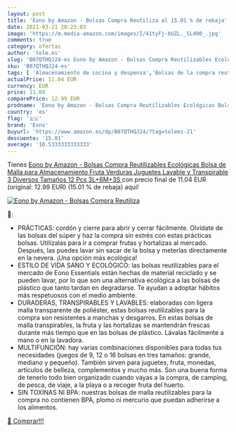 ```yaml
---
layout: post
title: 'Eono by Amazon - Bolsas Compra Reutiliza al 15.01 % de rebaja'
date: 2021-03-21 20:23:03
image: 'https://m.media-amazon.com/images/I/41tyFj-bUZL._SL400_.jpg'
comments: true
category: ofertas
author: 'tole.es'
slug: 'B07QTHQJ24-es Eono by Amazon - Bolsas Compra Reutilizables Ecológicas...'
sku: 'B07QTHQJ24-es'
tags: [ 'Almacenamiento de cocina y despensa','Bolsas de la compra reutilizables','Bolsas y cestas de la compra','Hogar y cocina','eono','juguetes', ]
actualPrice: 11.04 EUR
currency: EUR
price: 11.04
comparePrice: 12.99 EUR
prodname: 'Eono by Amazon - Bolsas Compra Reutilizables Ecológicas Bolsa de Malla para Almacenamiento Fruta Verduras Juguetes Lavable y Transpirable 3 Diversos Tamaños  12 Pcs  3L+6M+3S '
country: 'es'
flag: '🇪🇸'
brand: 'Eono'
buyurl: 'https://www.amazon.es/dp/B07QTHQJ24/?tag=tolees-21'
descuento: '15.01'
average: '10.5333333333333'
---
```


Tienes [Eono by Amazon - Bolsas Compra Reutilizables Ecológicas Bolsa de Malla para Almacenamiento Fruta Verduras Juguetes Lavable y Transpirable 3 Diversos Tamaños  12 Pcs  3L+6M+3S ](https://www.amazon.es/dp/B07QTHQJ24/?tag=tolees-21) con precio final de  11.04 EUR (original: 12.99 EUR) (15.01 %  de rebaja) aqui!

[![Eono by Amazon - Bolsas Compra Reutiliza](https://m.media-amazon.com/images/I/41tyFj-bUZL._SL400_.jpg)](https://www.amazon.es/dp/B07QTHQJ24/?tag=tolees-21)

🔎:

- PRÁCTICAS: cordón y cierre para abrir y cerrar fácilmente. Olvídate de las bolsas del súper y haz la compra sin estrés con estas prácticas bolsas. Utilízalas para ir a comprar frutas y hortalizas al mercado. Después, las puedes lavar sin sacar de la bolsa y meterlas directamente en la nevera. ¡Una opción más ecológica!
- ESTILO DE VIDA SANO Y ECOLÓGICO: las bolsas reutilizables para el mercado de Eono Essentials están hechas de material reciclado y se pueden lavar, por lo que son una alternativa ecológica a las bolsas de plástico que tanto tardan en degradarse. Te ayudan a adoptar hábitos más respetuosos con el medio ambiente.
- DURADERAS, TRANSPIRABLES Y LAVABLES: elaboradas con ligera malla transparente de poliéster, estas bolsas reutilizables para la compra son resistentes a manchas y desgarros. En estas bolsas de malla transpirables, la fruta y las hortalizas se mantendrán frescas durante más tiempo que en las bolsas de plástico. Lávalas fácilmente a mano o en la lavadora.
- MULTIFUNCIÓN: hay varias combinaciones disponibles para todas tus necesidades (juegos de 9, 12 o 16 bolsas en tres tamaños: grande, mediano y pequeño). También sirven para juguetes, fruta, monedas, artículos de belleza, complementos y mucho más. Son una buena forma de tenerlo todo bien organizado cuando vayas a la compra, de camping, de pesca, de viaje, a la playa o a recoger fruta del huerto.
- SIN TOXINAS NI BPA: nuestras bolsas de malla reutilizables para la compra no contienen BPA, plomo ni mercurio que puedan adherirse a los alimentos.

[🛒 Comprar!!!](https://www.amazon.es/dp/B07QTHQJ24/?tag=tolees-21)
